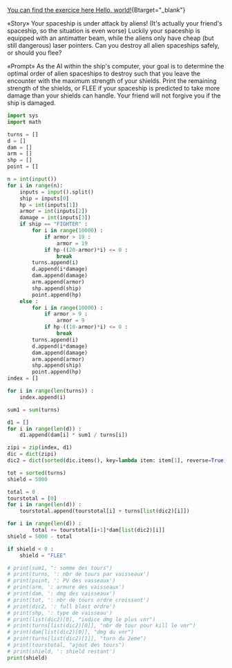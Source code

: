 <a href="https://www.codingame.com/ide/puzzle/target-firing" target="_blank"> You can find the exercice here </a>
[Hello, world!](http://example.com/){Btarget="_blank"}

«Story»
Your spaceship is under attack by aliens! (It's actually your friend's spaceship, so the situation is even worse) Luckily your spaceship is equipped with an antimatter beam, while the aliens only have cheap (but still dangerous) laser pointers. Can you destroy all alien spaceships safely, or should you flee?

«Prompt»
As the AI within the ship's computer, your goal is to determine the optimal order of alien spaceships to destroy such that you leave the encounter with the maximum strength of your shields. Print the remaining strength of the shields, or FLEE if your spaceship is predicted to take more damage than your shields can handle. Your friend will not forgive you if the ship is damaged.



```Python
import sys
import math

turns = []
d = []
dam = []
arm = []
shp = []
point = []

n = int(input())
for i in range(n):
    inputs = input().split()
    ship = inputs[0]
    hp = int(inputs[1])
    armor = int(inputs[2])
    damage = int(inputs[3])
    if ship == "FIGHTER" :
        for i in range(10000) :
            if armor > 19 :
                armor = 19
            if hp-((20-armor)*i) <= 0 :
                break
        turns.append(i)
        d.append(i*damage)
        dam.append(damage)
        arm.append(armor)
        shp.append(ship)
        point.append(hp)
    else :
        for i in range(10000) :
            if armor > 9 :
                armor = 9
            if hp-((10-armor)*i) <= 0 :
                break
        turns.append(i)        
        d.append(i*damage)
        dam.append(damage)
        arm.append(armor)
        shp.append(ship)
        point.append(hp)
index = []

for i in range(len(turns)) :
    index.append(i)

sum1 = sum(turns)

d1 = []
for i in range(len(d)) :
    d1.append(dam[i] * sum1 / turns[i])

zipi = zip(index, d1)
dic = dict(zipi)
dic2 = dict(sorted(dic.items(), key=lambda item: item[1], reverse=True))

tot = sorted(turns)
shield = 5000

total = 0
tourstotal = [0]
for i in range(len(d)) :
    tourstotal.append(tourstotal[i] + turns[list(dic2)[i]])

for i in range(len(d)) :
        total += tourstotal[i+1]*dam[list(dic2)[i]]
shield = 5000 - total

if shield < 0 :
    shield = "FLEE"

# print(sum1, ": somme des tours")
# print(turns, ': nbr de tours par vaisseaux')
# print(point, ': PV des vasseaux')
# print(arm, ': armure des vaisseaux')
# print(dam, ': dmg des vaisseaux')
# print(tot, ': nbr de tours ordre croissant')
# print(dic2, ': full blast ordre')
# print(shp, ': type de vaisseau')
# print(list(dic2)[0], "indice dmg le plus vnr")
# print(turns[list(dic2)[0]], "nbr de tour pour kill le vnr")
# print(dam[list(dic2)[0]], "dmg du vnr")
# print(turns[list(dic2)[1]], "turn du 2eme")
# print(tourstotal, "ajout des tours")
# print(shield, ': shield restant')
print(shield)
```
